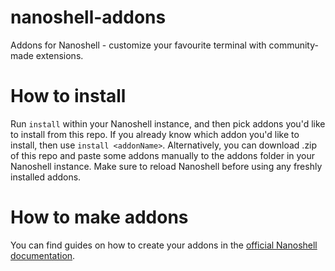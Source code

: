 # nanoshell-addons
Addons for Nanoshell - customize your favourite terminal with community-made extensions.
# How to install
Run ```install``` within your Nanoshell instance, and then pick addons you'd like to install from this repo. If you already know which addon you'd like to install, then use ```install <addonName>```. Alternatively, you can download .zip of this repo and paste some addons manually to the addons folder in your Nanoshell instance. Make sure to reload Nanoshell before using any freshly installed addons.
# How to make addons
You can find guides on how to create your addons in the [official Nanoshell documentation](https://nanoshell.gitbook.io/nanoshell/).
